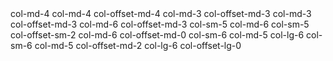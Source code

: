 <Container layout="flexbox">
    <Row>
        <Col md={4}>col-md-4</Col>
        <Col md={4} offset={{ md: 4 }}>col-md-4 col-offset-md-4</Col>
    </Row>
    <Row>
        <Col md={3} offset={{ md: 3 }}>col-md-3 col-offset-md-3</Col>
        <Col md={3} offset={{ md: 3 }}>col-md-3 col-offset-md-3</Col>
    </Row>
    <Row>
        <Col md={6} offset={{ md: 3 }}>col-md-6 col-offset-md-3</Col>
    </Row>
    <Row>
        <Col sm={5} md={6}>col-sm-5 col-md-6</Col>
        <Col sm={5} md={6} offset={{ sm: 2, md: 0 }}>col-sm-5 col-offset-sm-2 col-md-6 col-offset-md-0</Col>
    </Row>
    <Row>
        <Col sm={6} md={5} lg={6}>col-sm-6 col-md-5 col-lg-6</Col>
        <Col sm={6} md={5} lg={6} offset={{ md: 2, lg: 0 }}>col-sm-6 col-md-5 col-offset-md-2 col-lg-6 col-offset-lg-0</Col>
    </Row>
</Container>
